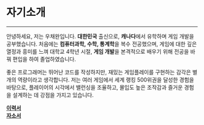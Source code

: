 # **자기소개**
---
안녕하세요, 저는 우채완입니다. **대한민국** 출신으로, **캐나다**에서 유학하며 게임 개발을 공부했습니다. 처음에는 **컴퓨터과학, 수학, 통계학**을 복수 전공했으며, 게임에 대한 깊은 열정과 흥미를 느껴 대학교 4학년 시절, **게임 개발**을 본격적으로 배우기 위해 전공을 바꿔 편입을 하여 졸업하였습니다.

좋은 프로그래머는 뛰어난 코드를 작성하지만, 재밌는 게임플레이를 구현하는 감각은 별개의 역량이라고 생각합니다. 저는 여러 게임에서 세계 랭킹 500위권을 달성한 경험을 바탕으로, 플레이어의 시각에서 밸런싱을 조율하고, 몰입도 높은 조작감과 즐거운 경험을 설계하는 데 강점을 가지고 있습니다.

**[이력서](Chaewan_Woo_Resume_Kor.pdf)**<br/>**[자소서](Chaewan_Woo_Cover_Letter_Kor.pdf)**